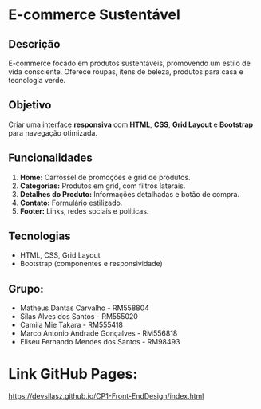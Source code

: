 # E-commerce Sustentável

## Descrição

E-commerce focado em produtos sustentáveis, promovendo um estilo de vida consciente. Oferece roupas, itens de beleza, produtos para casa e tecnologia verde.

## Objetivo

Criar uma interface **responsiva** com **HTML**, **CSS**, **Grid Layout** e **Bootstrap** para navegação otimizada.

## Funcionalidades

1. **Home:** Carrossel de promoções e grid de produtos.
2. **Categorias:** Produtos em grid, com filtros laterais.
3. **Detalhes do Produto:** Informações detalhadas e botão de compra.
4. **Contato:** Formulário estilizado.
5. **Footer:** Links, redes sociais e políticas.

## Tecnologias

- HTML, CSS, Grid Layout
- Bootstrap (componentes e responsividade)

## Grupo:

- Matheus Dantas Carvalho - RM558804
- Silas Alves dos Santos - RM555020
- Camila Mie Takara - RM555418
- Marco Antonio Andrade Gonçalves - RM556818
- Eliseu Fernando Mendes dos Santos - RM98493

# Link GitHub Pages:

https://devsilasz.github.io/CP1-Front-EndDesign/index.html

